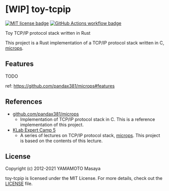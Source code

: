 # [WIP] toy-tcpip

[![MIT license badge][mit-badge]][mit-url]
[![GitHub Actions workflow badge][github-actions-badge]][github-actions-url]

[mit-badge]: https://img.shields.io/badge/license-MIT-blue.svg
[mit-url]: https://github.com/nukopy/toy-tcpip/blob/main/LICENSE
[github-actions-badge]: https://github.com/nukopy/toy-tcpip/actions/workflows/ci.yml/badge.svg?branch=main
[github-actions-url]: https://github.com/nukopy/toy-tcpip/actions/workflows/ci.yml?query=branch:main

Toy TCP/IP protocol stack written in Rust

This project is a Rust implementation of a TCP/IP protocol stack written in C, [microps](https://github.com/pandax381/microps).

## Features

TODO

ref: https://github.com/pandax381/microps#features

## References

- [github.com/pandax381/microps](https://github.com/pandax381/microps)
  - Implementation of TCP/IP protocol stack in C. This is a reference implementation of this project.
- [KLab Expert Camp 5](https://drive.google.com/drive/folders/1k2vymbC3vUk5CTJbay4LLEdZ9HemIpZe)
  - A series of lectures on TCP/IP protocol stack, [microps](https://github.com/pandax381/microps). This project is based on the contents of this lecture.

## License

Copyright (c) 2012-2021 YAMAMOTO Masaya

toy-tcpip is licensed under the MIT License. For more details, check out the [LICENSE](./LICENSE) file.

